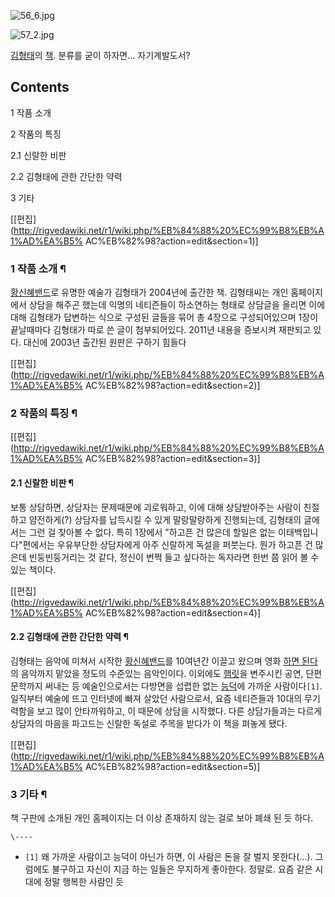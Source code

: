 ![56_6.jpg](http://z1.enha.kr/http://rigvedawiki.net/r1/pds/56_6.jpg)

![57_2.jpg](http://z1.enha.kr/http://rigvedawiki.net/r1/pds/57_2.jpg)

[김형태](%EA%B9%80%ED%98%95%ED%83%9C.md)의 [책](%EC%B1%85.md). 분류를 굳이 하자면...
자기계발도서?

## Contents

    

1 작품 소개

2 작품의 특징

    

2.1 신랄한 비판

2.2 김형태에 관한 간단한 약력

3 기타

[[편집](http://rigvedawiki.net/r1/wiki.php/%EB%84%88%20%EC%99%B8%EB%A1%AD%EA%B5%
AC%EB%82%98?action=edit&section=1)]

### 1 작품 소개 ¶

[황신혜밴드](%ED%99%A9%EC%8B%A0%ED%98%9C%EB%B0%B4%EB%93%9C.md)로 유명한 예술가 김형태가
2004년에 출간한 책. 김형태씨는 개인 홈페이지에서 상담을 해주곤 했는데 익명의 네티즌들이 하소연하는 형태로 상담글을 올리면 이에 대해
김형태가 답변하는 식으로 구성된 글들을 묶어 총 4장으로 구성되어있으며 1장이 끝날때마다 김형태가 따로 쓴 글이 첨부되어있다. 2011년
내용을 증보시켜 재판되고 있다. 대신에 2003년 출간된 원판은 구하기 힘들다

[[편집](http://rigvedawiki.net/r1/wiki.php/%EB%84%88%20%EC%99%B8%EB%A1%AD%EA%B5%
AC%EB%82%98?action=edit&section=2)]

### 2 작품의 특징 ¶

[[편집](http://rigvedawiki.net/r1/wiki.php/%EB%84%88%20%EC%99%B8%EB%A1%AD%EA%B5%
AC%EB%82%98?action=edit&section=3)]

#### 2.1 신랄한 비판 ¶

보통 상담하면, 상담자는 문제때문에 괴로워하고, 이에 대해 상담받아주는 사람이 친절하고 얌전하게(?) 상담자를 납득시킬 수 있게 말랑말랑하게
진행되는데, 김형태의 글에서는 그런 걸 찾아볼 수 없다. 특히 1장에서 "하고픈 건 많은데 할일은 없는 이태백입니다"편에서는 우유부단한
상담자에게 아주 신랄하게 독설을 퍼붓는다. 뭔가 하고픈 건 많은데 빈둥빈둥거리는 것 같다, 정신이 번쩍 들고 싶다하는 독자라면 한번 쯤 읽어
볼 수 있는 책이다.

[[편집](http://rigvedawiki.net/r1/wiki.php/%EB%84%88%20%EC%99%B8%EB%A1%AD%EA%B5%
AC%EB%82%98?action=edit&section=4)]

#### 2.2 김형태에 관한 간단한 약력 ¶

김형태는 음악에 미쳐서 시작한 [황신혜밴드](%ED%99%A9%EC%8B%A0%ED%98%9C%EB%B0%B4%EB%93%9C.md)를
10여년간 이끌고 왔으며 영화 [하면 된다](%ED%95%98%EB%A9%B4%20%EB%90%9C%EB%8B%A4.md)의 음악까지
맡았을 정도의 수준있는 음악인이다. 이외에도 [햄릿](%ED%96%84%EB%A6%BF.md)을 변주시킨 공연, 단편문학까지 써내는 등
예술인으로서는 다방면을 섭렵한 없는 [능덕](%EB%8A%A5%EB%8D%95.md)에 가까운 사람이다`[1]`. 일직부터 예술에 뜨고
인터넷에 빠져 살았던 사람으로서, 요즘 네티즌들과 10대의 무기력함을 보고 많이 안타까워하고, 이 때문에 상담을 시작했다. 다른 상담가들과는
다르게 상담자의 마음을 파고드는 신랄한 독설로 주목을 받다가 이 책을 펴놓게 됐다.

[[편집](http://rigvedawiki.net/r1/wiki.php/%EB%84%88%20%EC%99%B8%EB%A1%AD%EA%B5%
AC%EB%82%98?action=edit&section=5)]

### 3 기타 ¶

책 구판에 소개된 개인 홈페이지는 더 이상 존재하지 않는 걸로 보아 폐쇄 된 듯 하다.  

`\----`

  * `[1]` 왜 가까운 사람이고 능덕이 아닌가 하면, 이 사람은 돈을 잘 벌지 못한다(...). 그럼에도 불구하고 자신이 지금 하는 일들은 무지하게 좋아한다. 정말로. 요즘 같은 시대에 정말 행복한 사람인 듯


